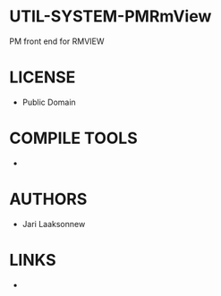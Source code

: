 UTIL-SYSTEM-PMRmView
====================

PM front end for RMVIEW

LICENSE
===============
* Public Domain

COMPILE TOOLS
===============
* 

AUTHORS
===============
* Jari Laaksonnew

LINKS
===============
* 
